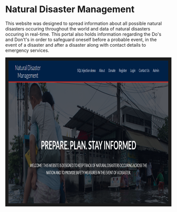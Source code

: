# Natural Disaster Management
This website was designed to spread information about all possible natural disasters occuring throughout the world and data of natural disasters occuring in real-time. This portal also holds information regarding the Do's and Don't's in order to safeguard oneself before a probable event, in the event of a disaster and after a disaster along with contact details to emergency services.

<a href="https://youtu.be/VodejGT2kh4" target="https://youtu.be/VodejGT2kh4">
 <img src="assets/img/ndm.png" alt="NDM" width="800" height="450" border="10" />
</a>

